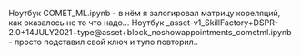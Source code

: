 Ноутбук СOMET_ML.ipynb - в нём я залогировал матрицу кореляций, как оказалось не то что надо...
Ноутбук _asset-v1_SkillFactory+DSPR-2.0+14JULY2021+type@asset+block_noshowappointments_cometml.ipynb - просто подставил свой ключ и тупо повторил..